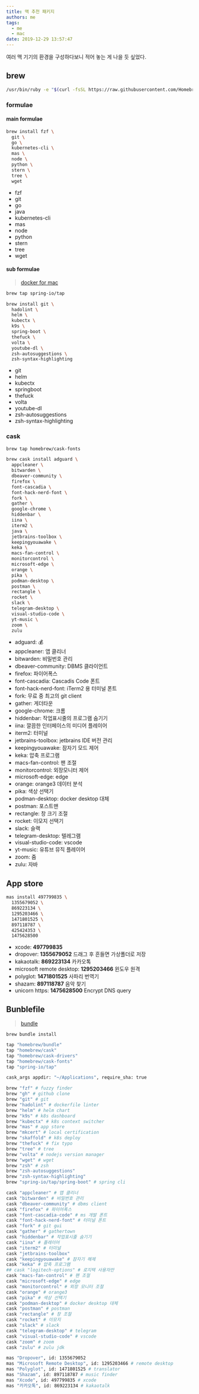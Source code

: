 ```yaml
---
title: 맥 추천 패키지
authors: me
tags:
  - me
  - mac
date: 2019-12-29 13:57:47
---
```


여러 맥 기기의 환경을 구성하다보니 적어 놓는 게 나을 듯 싶었다.

## brew

```bash
/usr/bin/ruby -e "$(curl -fsSL https://raw.githubusercontent.com/Homebrew/install/master/install)"
```

### formulae

#### main formulae

```bash
brew install fzf \
  git \
  go \
  kubernetes-cli \
  mas \
  node \
  python \
  stern \
  tree \
  wget
```

- fzf
- git
- go
- java
- kubernetes-cli
- mas
- node
- python
- stern
- tree
- wget

#### sub formulae

> [docker for mac](https://docs.docker.com/docker-for-mac/install/)

```bash
brew tap spring-io/tap
```

```bash
brew install git \
  hadolint \
  helm \
  kubectx \
  k9s \
  spring-boot \
  thefuck \
  volta \
  youtube-dl \
  zsh-autosuggestions \
  zsh-syntax-highlighting
```

- git
- helm
- kubectx
- springboot
- thefuck
- volta
- youtube-dl
- zsh-autosuggestions
- zsh-syntax-highlighting

### cask

```bash
brew tap homebrew/cask-fonts
```

```bash
brew cask install adguard \
  appcleaner \
  bitwarden \
  dbeaver-community \
  firefox \
  font-cascadia \
  font-hack-nerd-font \
  fork \
  gather \
  google-chrome \
  hiddenbar \
  iina \
  iterm2 \
  java \
  jetbrains-toolbox \
  keepingyouawake \
  keka \
  macs-fan-control \
  monitorcontrol \
  microsoft-edge \
  orange \
  pika \
  podman-desktop \
  postman \
  rectangle \
  rocket \
  slack \
  telegram-desktop \
  visual-studio-code \
  yt-music \
  zoom \
  zulu
```

- adguard: 💰
- appcleaner: 앱 클리너
- bitwarden: 비밀번호 관리
- dbeaver-community: DBMS 클라이언트
- firefox: 파이어폭스
- font-cascadia: Cascadis Code 폰트
- font-hack-nerd-font: iTerm2 용 터미널 폰트
- fork: 무료 중 최고의 git client
- gather: 게더타운
- google-chrome: 크롬
- hiddenbar: 작업표시줄의 프로그램 숨기기
- iina: 깔끔한 인터페이스의 미디어 플레이어
- iterm2: 터미널
- jetbrains-toolbox: jetbrains IDE 버전 관리
- keepingyouawake: 잠자기 모드 제어
- keka: 압축 프로그램
- macs-fan-control: 팬 조절
- monitorcontrol: 외장모니터 제어
- microsoft-edge: edge
- orange: orange3 데이터 분석
- pika: 색상 선택기
- podman-desktop: docker desktop 대체
- postman: 포스트맨
- rectangle: 창 크기 조절
- rocket: 이모지 선택기
- slack: 슬랙
- telegram-desktop: 텔레그램
- visual-studio-code: vscode
- yt-music: 유튜브 뮤직 플레이어
- zoom: 줌
- zulu: 자바

## App store

```bash
mas install 497799835 \
  1355679052 \
  869223134 \
  1295203466 \
  1471801525 \
  897118787 \
  425424353 \
  1475628500
```

- xcode: **497799835**
- dropover: **1355679052** 드래그 후 흔들면 가상폴더로 저장
- kakaotalk: **869223134** 카카오톡
- microsoft remote desktop: **1295203466** 윈도우 원격
- polyglot: **1471801525** 사파리 번역기
- shazam: **897118787** 음악 찾기
- unicorn https: **1475628500** Encrypt DNS query

## Bunblefile

> [bundle](https://github.com/Homebrew/homebrew-bundle)

`brew bundle install`

```bash title="Brewfile"
tap "homebrew/bundle"
tap "homebrew/cask"
tap "homebrew/cask-drivers"
tap "homebrew/cask-fonts"
tap "spring-io/tap"

cask_args appdir: "~/Applications", require_sha: true

brew "fzf" # fuzzy finder
brew "gh" # github clone
brew "git" # git
brew "hadolint" # dockerfile linter
brew "helm" # helm chart
brew "k9s" # k8s dashboard
brew "kubectx" # k8s context switcher
brew "mas" # app store
brew "mkcert" # local certification
brew "skaffold" # k8s deploy
brew "thefuck" # fix typo
brew "tree" # tree
brew "volta" # nodejs version manager
brew "wget" # wget
brew "zsh" # zsh
brew "zsh-autosuggestions"
brew "zsh-syntax-highlighting"
brew "spring-io/tap/spring-boot" # spring cli

cask "appcleaner" # 앱 클리너
cask "bitwarden" # 비밀번호 관리
cask "dbeaver-community" # dbms client
cask "firefox" # 파이어폭스
cask "font-cascadia-code" # ms 개발 폰트
cask "font-hack-nerd-font" # 터미널 폰트
cask "fork" # git gui
cask "gather" # gathertown
cask "hiddenbar" # 작업표시줄 숨기기
cask "iina" # 플레이어
cask "iterm2" # 터미널
cask "jetbrains-toolbox"
cask "keepingyouawake" # 잠자기 해제
cask "keka" # 압축 프로그램
## cask "logitech-options" # 로지텍 사용자만
cask "macs-fan-control" # 팬 조절
cask "microsoft-edge" # edge
cask "monitorcontrol" # 외장 모니터 조절
cask "orange" # orange3
cask "pika" # 색상 선택기
cask "podman-desktop" # docker desktop 대체
cask "postman" # postman
cask "rectangle" # 창 조절
cask "rocket" # 이모지
cask "slack" # slack
cask "telegram-desktop" # telegram
cask "visual-studio-code" # vscode
cask "zoom" # zoom
cask "zulu" # zulu jdk

mas "Dropover", id: 1355679052
mas "Microsoft Remote Desktop", id: 1295203466 # remote desktop
mas "Polyglot", id: 1471801525 # translator
mas "Shazam", id: 897118787 # music finder
mas "Xcode", id: 497799835 # xcode
mas "카카오톡", id: 869223134 # kakaotalk
```
